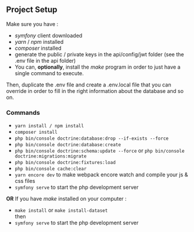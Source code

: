 ## Project Setup

Make sure you have :
- *symfony* client downloaded 
- *yarn* / *npm* installed 
- *composer* installed 
- generate the public / private keys in the api/config/jwt folder (see the .env file in the api folder)
- You can, **optionally**, install the *make* program in order to just have a single command to execute.

Then, duplicate the .env file and create a .env.local file that you can override in order to fill in the right information about the database and so on.

### Commands
- `yarn install / npm install`
- `composer install`
- `php bin/console doctrine:database:drop --if-exists --force`
- `php bin/console doctrine:database:create`
- `php bin/console doctrine:schema:update --force` or `php bin/console doctrine:migrations:migrate`
- `php bin/console doctrine:fixtures:load`
- `php bin/console cache:clear`
- `yarn encore dev` to make webpack encore watch and compile your js & css files
- `symfony serve` to start the php development server

**OR** If you have *make* installed on your computer :
- `make install` or `make install-dataset`  
then
- `symfony serve` to start the php development server

